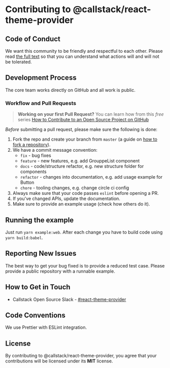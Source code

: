 # Contributing to @callstack/react-theme-provider

## Code of Conduct

We want this community to be friendly and respectful to each other. Please read [the full text](/CODE_OF_CONDUCT.md) so that you can understand what actions will and will not be tolerated.

## Development Process

The core team works directly on GitHub and all work is public.

### Workflow and Pull Requests

> **Working on your first Pull Request?** 
You can learn how from this *free* series [How to Contribute to an Open Source Project on GitHub](https://egghead.io/series/how-to-contribute-to-an-open-source-project-on-github)

*Before* submitting a pull request, please make sure the following is done:

1. Fork the repo and create your branch from `master` (a guide on [how to fork a repository](https://help.github.com/articles/fork-a-repo/)).
1. We have a commit message convention:
    - `fix` - bug fixes
    - `feature` -  new features, e.g. add GrouppeList component
    - `docs` - code/structure refactor, e.g. new structure folder for components
    - `refactor` - changes into documentation, e.g. add usage example for Button
    - `chore` - tooling changes, e.g. change circle ci config
1. Always make sure that your code passes `eslint` before opening a PR.
1. If you've changed APIs, update the documentation.  
1. Make sure to provide an example usage (check how others do it).

## Running the example

Just run `yarn example:web`.
After each change you have to build code using `yarn build:babel`.

## Reporting New Issues

The best way to get your bug fixed is to provide a reduced test case. Please provide a public repository with a runnable example.

## How to Get in Touch

* Callstack Open Source Slack - [#react-theme-provider](https://slack.callstack.com/)

## Code Conventions

We use Prettier with ESLint integration.

## License

By contributing to @callstack/react-theme-provider, you agree that your contributions will be licensed under its **MIT** license.
